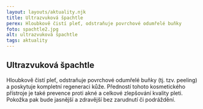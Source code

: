 ```yaml
---
layout: layouts/aktuality.njk
title: Ultrazvuková špachtle
perex: Hloubkově čistí pleť, odstraňuje povrchové odumřelé buňky
foto: spachtle2.jpg
alt: ultrazvuková špachtle
tags: aktuality
---
```


## Ultrazvuková špachtle

Hloubkově čistí pleť, odstraňuje povrchové odumřelé buňky (tj. tzv. peeling) a poskytuje kompletní regeneraci kůže. Předností tohoto kosmetického přístroje je také prevence proti akné a celkové zlepšování kvality pleti. Pokožka pak bude jasnější a zdravější bez zarudnutí či podráždění.
